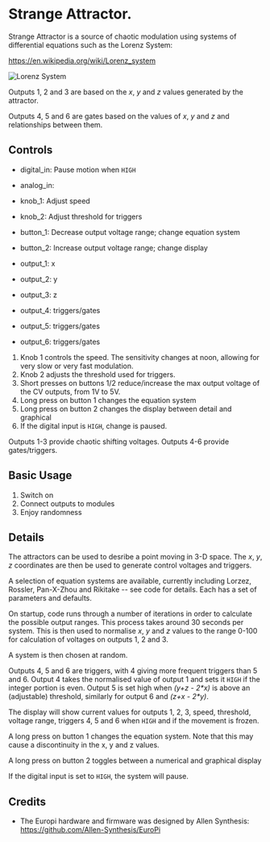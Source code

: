 # Strange Attractor.

Strange Attractor is a source of chaotic modulation using systems
of differential equations such as the Lorenz System:

https://en.wikipedia.org/wiki/Lorenz_system

![Lorenz System](https://upload.wikimedia.org/wikipedia/commons/1/13/A_Trajectory_Through_Phase_Space_in_a_Lorenz_Attractor.gif)

Outputs 1, 2 and 3 are based on the *x*, *y* and *z* values generated by the
attractor.

Outputs 4, 5 and 6 are gates based on the values of *x*, *y* and *z* and
relationships between them.

## Controls

- digital_in: Pause motion when `HIGH`
- analog_in:

- knob_1: Adjust speed
- knob_2: Adjust threshold for triggers

- button_1: Decrease output voltage range; change equation system
- button_2: Increase output voltage range; change display

- output_1: x
- output_2: y
- output_3: z
- output_4: triggers/gates
- output_5: triggers/gates
- output_6: triggers/gates

1. Knob 1 controls the speed. The sensitivity changes at noon, allowing for very slow or very fast
   modulation.
2. Knob 2 adjusts the threshold used for triggers.
3. Short presses on buttons 1/2 reduce/increase the max output voltage of the CV outputs, from 1V
   to 5V.
4. Long press on button 1 changes the equation system
5. Long press on button 2 changes the display between detail and graphical
6. If the digital input is `HIGH`, change is paused.

Outputs 1-3 provide chaotic shifting voltages.
Outputs 4-6 provide gates/triggers.

## Basic Usage

1. Switch on
2. Connect outputs to modules
3. Enjoy randomness

## Details

The attractors can be used to desribe a point moving in 3-D space. The
*x*, *y*, *z* coordinates are then be used to generate control
voltages and triggers.

A selection of equation systems are available, currently including
Lorzez, Rossler, Pan-X-Zhou and Rikitake -- see code for
details. Each has a set of parameters and defaults.

On startup, code runs through a number of iterations in order to
calculate the possible output ranges. This process takes
around 30 seconds per system. This is then used to normalise *x*, *y* and *z*
values to the range 0-100 for calculation of voltages on outputs 1, 2
and 3.

A system is then chosen at random.

Outputs 4, 5 and 6 are triggers, with 4 giving more frequent triggers
than 5 and 6. Output 4 takes the normalised value of output 1 and sets
it `HIGH` if the integer portion is even. Output 5 is set high when
*(y+z - 2\*x)* is above an (adjustable) threshold, similarly for
output 6 and *(z+x - 2\*y)*.

The display will show current values for outputs 1, 2, 3, speed,
threshold, voltage range, triggers 4, 5 and 6 when `HIGH` and if the
movement is frozen.

A long press on button 1 changes the equation system. Note that this
may cause a discontinuity in the x, y and z values.

A long press on button 2 toggles between a numerical and graphical
display

If the digital input is set to `HIGH`, the system will pause.

## Credits

- The Europi hardware and firmware was designed by Allen Synthesis: https://github.com/Allen-Synthesis/EuroPi
